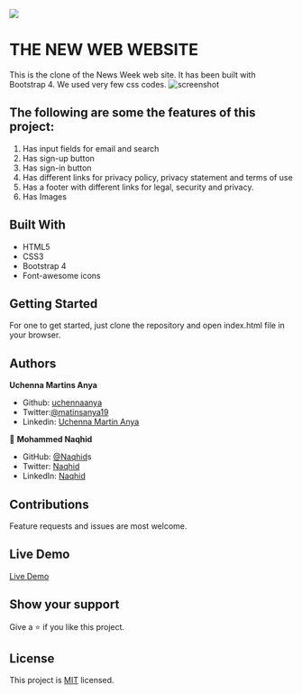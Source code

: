 ![](https://img.shields.io/badge/Microverse-blueviolet)

# THE NEW WEB WEBSITE

This is the clone of the News Week web site. It has been built with Bootstrap 4. We used very few css codes.
![screenshot](assets/img/nwscreenshoot.png)

## The following are some the features of this project:

1. Has input fields for email and search
2. Has sign-up button
3. Has sign-in button
4. Has different links for privacy policy, privacy statement and terms of use
5. Has a footer with different links for legal, security and privacy.
6. Has Images

## Built With

- HTML5
- CSS3
- Bootstrap 4
- Font-awesome icons

## Getting Started

For one to get started, just clone the repository and open index.html file in your browser.

## Authors

**Uchenna Martins Anya**

- Github: [uchennaanya](https://github.com/uchennaanya)
- Twitter:[@matinsanya19](https://twitter.com/martinsanya19)
- Linkedin: [Uchenna Martin Anya](https://www.linkedin.com/in/uchenna-anya/)

👤 **Mohammed Naqhid**

- GitHub: [@Naqhid](https://github.com/Naqhid)s
- Twitter: [Naqhid](https://twitter.com/naqhid)
- LinkedIn: [Naqhid](https://www.linkedin.com/in/mohammed-naqhid-ab3080189/)

## Contributions

Feature requests and issues are most welcome.

## Live Demo

[Live Demo](https://dazzling-elion-6ca3a7.netlify.app/)

## Show your support

Give a ⭐️ if you like this project.

## License

This project is [MIT](https://github.com/uchennaanya/newsweekclone/blob/featured-branch/LICENSE) licensed.
